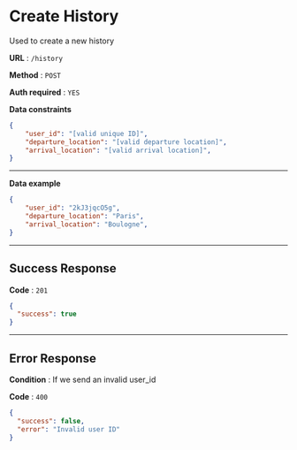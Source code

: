 # Create History

Used to create a new history

**URL** : `/history`

**Method** : `POST`

**Auth required** : `YES`

**Data constraints**

```json
{
    "user_id": "[valid unique ID]",
    "departure_location": "[valid departure location]",
    "arrival_location": "[valid arrival location]", 
}
```

---

**Data example**

```json
{
    "user_id": "2kJ3jqcO5g",
    "departure_location": "Paris",
    "arrival_location": "Boulogne", 
}
```

---

## Success Response

**Code** : `201`

```json
{
  "success": true
}
```

---

## Error Response

**Condition** : If we send an invalid user_id

**Code** : `400`

```json
{
  "success": false,
  "error": "Invalid user ID"
}
```



